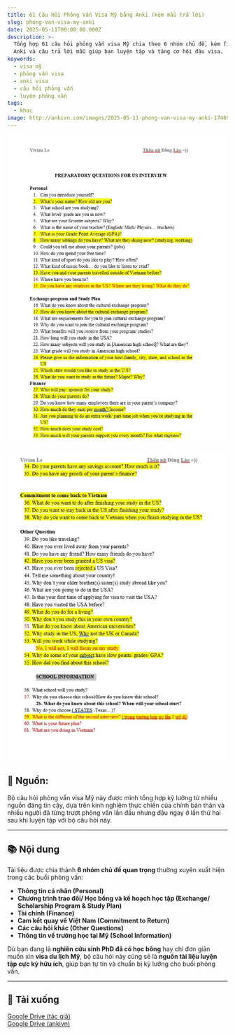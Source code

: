 ```yaml
---
title: 61 Câu Hỏi Phỏng Vấn Visa Mỹ bằng Anki (kèm mẫu trả lời)
slug: phong-van-visa-my-anki
date: 2025-05-11T00:00:00.000Z
description: >-
  Tổng hợp 61 câu hỏi phỏng vấn visa Mỹ chia theo 6 nhóm chủ đề, kèm file
  Anki và câu trả lời mẫu giúp bạn luyện tập và tăng cơ hội đậu visa.
keywords:
  - visa mỹ
  - phỏng vấn visa
  - anki visa
  - câu hỏi phỏng vấn
  - luyện phỏng vấn
tags:
  - khac
image: http://ankivn.com/images/2025-05-11-phong-van-visa-my-anki-1746968606256.webp
---
```


![](../../static/images/2025-05-11-phong-van-visa-my-anki-1746968606256.webp)

![](../../static/images/2025-05-11-phong-van-visa-my-anki-1746968615108.webp)

<!--truncate-->

## 📝 Nguồn:

Bộ câu hỏi phỏng vấn visa Mỹ này được mình tổng hợp kỹ lưỡng từ nhiều nguồn đáng tin cậy, dựa trên kinh nghiệm thực chiến của chính bản thân và nhiều người đã từng trượt phỏng vấn lần đầu nhưng đậu ngay ở lần thứ hai sau khi luyện tập với bộ câu hỏi này.

---

## 📚 Nội dung

Tài liệu được chia thành **6 nhóm chủ đề quan trọng** thường xuyên xuất hiện trong các buổi phỏng vấn:

- **Thông tin cá nhân (Personal)**
- **Chương trình trao đổi/ Học bổng và kế hoạch học tập (Exchange/ Scholarship Program & Study Plan)**
- **Tài chính (Finance)**
- **Cam kết quay về Việt Nam (Commitment to Return)**
- **Các câu hỏi khác (Other Questions)**
- **Thông tin về trường học tại Mỹ (School Information)**

Dù bạn đang là **nghiên cứu sinh PhD đã có học bổng** hay chỉ đơn giản muốn xin **visa du lịch Mỹ**, bộ câu hỏi này cũng sẽ là **nguồn tài liệu luyện tập cực kỳ hữu ích**, giúp bạn tự tin và chuẩn bị kỹ lưỡng cho buổi phỏng vấn.

---

## 🔗 Tải xuống

<div style={{marginBottom: "1rem"}}>
  <a class="button button--primary" href="https://drive.google.com/drive/folders/1A_OBkvIinlBlStf75ozsNtrUY7G04Jmf" target="_blank">
    Google Drive (tác giả)
  </a>
</div>

<div style={{marginBottom: "1rem"}}>
  <a class="button button--secondary" href="https://drive.google.com/file/d/1_nEsgNTZ-FPlTUrIYiUS6sdj0CTOdJEm/view?usp=sharing" target="_blank">
    Google Drive (ankivn)
  </a>
</div>